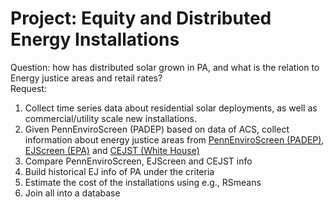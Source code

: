 # Project: Equity and Distributed Energy Installations

Question: how has distributed solar grown in PA, and what is the relation to Energy justice areas and retail rates? \
Request:
1. Collect time series data about residential solar deployments, as well as commercial/utility scale new installations.
2. Given PennEnviroScreen (PADEP) based on data of ACS, collect information about energy justice areas from [PennEnviroScreen (PADEP)](https://www.dep.pa.gov/PublicParticipation/OfficeofEnvironmentalJustice/Pages/PA-Environmental-Justice-Areas.aspx), [EJScreen (EPA)](https://www.epa.gov/ejscreen) and [CEJST (White House)](https://screeningtool.geoplatform.gov/en/#3/33.47/-97.5)
3. Compare PennEnviroScreen, EJScreen and CEJST info
4. Build historical EJ info of PA under the criteria
5. Estimate the cost of the installations using e.g., RSmeans
6. Join all into a database
